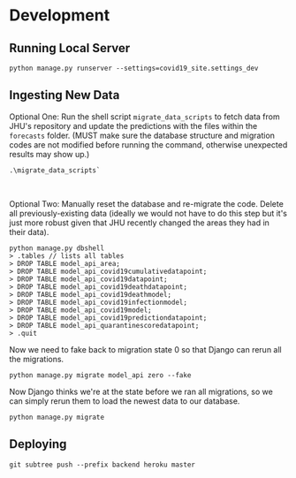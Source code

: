 # Development

## Running Local Server
```
python manage.py runserver --settings=covid19_site.settings_dev
```

## Ingesting New Data
Optional One: Run the shell script ```migrate_data_scripts``` to fetch data from JHU's repository and update the predictions with the files within the ```forecasts``` folder. (MUST make sure the database structure and migration codes are not modified before running the command, otherwise unexpected results may show up.) 
```
.\migrate_data_scripts`
```
&nbsp;

Optional Two: Manually reset the database and re-migrate the code.
Delete all previously-existing data (ideally we would not have to do this step 
but it's just more robust given that JHU recently changed the areas they had
in their data).
```
python manage.py dbshell
> .tables // lists all tables
> DROP TABLE model_api_area;
> DROP TABLE model_api_covid19cumulativedatapoint;
> DROP TABLE model_api_covid19datapoint;
> DROP TABLE model_api_covid19deathdatapoint;
> DROP TABLE model_api_covid19deathmodel;
> DROP TABLE model_api_covid19infectionmodel;
> DROP TABLE model_api_covid19model;
> DROP TABLE model_api_covid19predictiondatapoint;
> DROP TABLE model_api_quarantinescoredatapoint;
> .quit
```
Now we need to fake back to migration state 0 so that Django can rerun all the 
migrations.
```
python manage.py migrate model_api zero --fake
```
Now Django thinks we're at the state before we ran all migrations, so we can
simply rerun them to load the newest data to our database.
```
python manage.py migrate
```

## Deploying
```
git subtree push --prefix backend heroku master
```
